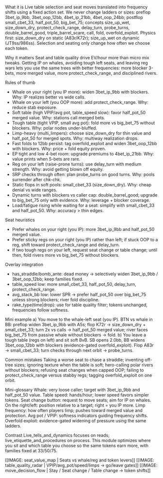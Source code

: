 What it is
Live table selection and seat moves translated into frequency shifts using a fixed action set. We never change ladders or sizes: preflop 3bet_ip_9bb, 3bet_oop_12bb, 4bet_ip_21bb, 4bet_oop_24bb; postflop small_cbet_33, half_pot_50, big_bet_75; concepts size_up_wet, size_down_dry, protect_check_range, delay_turn, probe_turns, double_barrel_good, triple_barrel_scare, call, fold, overfold_exploit. Physics first: size_down_dry on static (A83r/K72r); size_up_wet on dynamic (JT9ss/986ss). Selection and seating only change how often we choose each token.

Why it matters
Seat and table quality drive EV/hour more than micro mix tweaks. Getting IP on whales, avoiding tough left seats, and leaving reg wars lets you use the same trees with better frequencies: more blocker 3-bets, more merged value, more protect_check_range, and disciplined rivers.

Rules of thumb

* Whale on your right (you IP more): widen 3bet_ip_9bb with blockers. Why: IP realizes better vs wide calls.
* Whale on your left (you OOP more): add protect_check_range. Why: reduce stab exposure.
* Soft table (high VPIP/avg pot, table_speed slow): favor half_pot_50 merged value. Why: stations call merged bets.
* Tough table (tight VPIP, small avg pot): fold more vs big_bet_75 without blockers. Why: polar nodes under-bluffed.
* Limp-heavy (multi_limpers): choose size_down_dry for thin value and half_pot_50 for merged spots. Why: multiway realization drops.
* Fast folds to 12bb persist: tag overfold_exploit and widen 3bet_oop_12bb with blockers. Why: price + fold equity proven.
* EP tight and low 4-bet room: upgrade premiums to 4bet_ip_21bb. Why: value prints when 5-bets are rare.
* Reg on your left (raise-prone turns): use delay_turn with medium strength. Why: avoid getting blown off equity.
* SRP checks through often: plan probe_turns on good turns. Why: pools surrender after chk-chk.
* Static flops in soft pools: small_cbet_33 (size_down_dry). Why: cheap denial vs wide ranges.
* Dynamic turns with blockers vs caller cap: double_barrel_good; upgrade to big_bet_75 only with evidence. Why: leverage + blocker coverage.
* Load/fatigue rising while waiting for a seat: simplify with small_cbet_33 and half_pot_50. Why: accuracy > thin edges.

Seat heuristics

* Prefer whales on your right (you IP): more 3bet_ip_9bb and half_pot_50 merged value.
* Prefer sticky regs on your right (you IP) rather than left; if stuck OOP to a reg, shift toward protect_check_range and delay_turn.
* If two tough regs on your left, request seat change or table change; until then, fold rivers more vs big_bet_75 without blockers.

Overlay integration

* has_straddle/bomb_ante: dead money → selectively widen 3bet_ip_9bb / 3bet_oop_12bb; keep families fixed.
* table_speed low: more small_cbet_33, half_pot_50, delay_turn, protect_check_range.
* avg_stack_bb low: lower SPR → prefer half_pot_50 over big_bet_75 unless strong blockers; river fold discipline.
* rake_type(time|drop): use for table quality filter; tokens unchanged, frequencies follow softness.

Mini example
a) You move to the whale-left seat (you IP). BTN vs whale in BB: preflop widen 3bet_ip_9bb with A5s; flop K72r → size_down_dry + small_cbet_33; turn 2x vs calls → half_pot_50 merged value; river faces big_bet_75 from passive whale without blockers → fold.
b) You leave a tough table (regs on left) and sit soft BvB. SB opens 2.0bb, BB widens 3bet_oop_12bb with blockers (evidence-gated overfold_exploit). Flop A83r → small_cbet_33; turn checks through next orbit → probe_turns.

Common mistakes
Taking a worse seat to chase a straddle; inventing off-tree sizes; ignoring texture when the table is soft; hero-calling polar rivers without blockers; refusing seat changes when capped OOP; failing to protect_check_range versus stabby regs; tagging overfold_exploit on one orbit.

Mini-glossary
Whale: very loose caller; target with 3bet_ip_9bb and half_pot_50 value.
Table speed: hands/hour; lower speed favors simpler tokens.
Seat change button: request to move seats; aim for IP on whales.
On the right/left: position relative to a target; right = you IP more.
Limp frequency: how often players limp; pushes toward merged value and protection.
Avg pot / VPIP: softness indicators guiding frequency shifts.
Overfold exploit: evidence-gated widening of pressure using the same ladders.

Contrast
Live_tells_and_dynamics focuses on reads; live_etiquette_and_procedures on process. This module optimizes where you sit and which table you choose so the same tokens earn more, with families fixed at 33/50/75.

[[IMAGE: seat_value_map | Seats vs whale/reg and token levers]]
[[IMAGE: table_quality_radar | VPIP/avg_pot/speed/limps -> go/leave gates]]
[[IMAGE: move_decision_flow | Stay / Seat change / Table change -> token shifts]]
